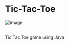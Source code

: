 # Tic-Tac-Toe

![image](https://github.com/user-attachments/assets/e5cd2b79-fb88-4ceb-9dc1-d4c086de010c)





<br>
Tic Tac Toe game using Java
